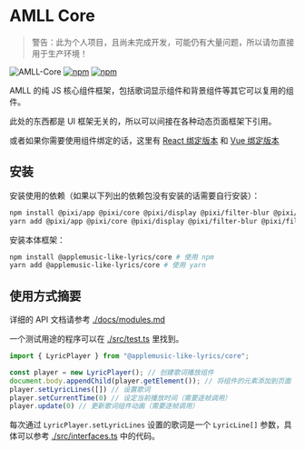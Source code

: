 # AMLL Core

> 警告：此为个人项目，且尚未完成开发，可能仍有大量问题，所以请勿直接用于生产环境！

![AMLL-Core](https://img.shields.io/badge/Core-%233178c6?label=Apple%20Music-like%20Lyrics&labelColor=%23FB5C74)
[![npm](https://img.shields.io/npm/dt/%40applemusic-like-lyrics/core)](https://www.npmjs.com/package/@applemusic-like-lyrics/core)
[![npm](https://img.shields.io/npm/v/%40applemusic-like-lyrics%2Fcore)](https://www.npmjs.com/package/@applemusic-like-lyrics/core)

AMLL 的纯 JS 核心组件框架，包括歌词显示组件和背景组件等其它可以复用的组件。

此处的东西都是 UI 框架无关的，所以可以间接在各种动态页面框架下引用。

或者如果你需要使用组件绑定的话，这里有 [React 绑定版本](../react/README.md) 和 [Vue 绑定版本](../vue/README.md)

## 安装

安装使用的依赖（如果以下列出的依赖包没有安装的话需要自行安装）：
```bash
npm install @pixi/app @pixi/core @pixi/display @pixi/filter-blur @pixi/filter-bulge-pinch @pixi/filter-color-matrix @pixi/sprite # 使用 npm
yarn add @pixi/app @pixi/core @pixi/display @pixi/filter-blur @pixi/filter-bulge-pinch @pixi/filter-color-matrix @pixi/sprite # 使用 yarn
```

安装本体框架：
```bash
npm install @applemusic-like-lyrics/core # 使用 npm
yarn add @applemusic-like-lyrics/core # 使用 yarn
```

## 使用方式摘要

详细的 API 文档请参考 [./docs/modules.md](./docs/modules.md)

一个测试用途的程序可以在 [./src/test.ts](./src/test.ts) 里找到。

```typescript
import { LyricPlayer } from "@applemusic-like-lyrics/core";

const player = new LyricPlayer(); // 创建歌词播放组件
document.body.appendChild(player.getElement()); // 将组件的元素添加到页面
player.setLyricLines([]) // 设置歌词
player.setCurrentTime(0) // 设定当前播放时间（需要逐帧调用）
player.update(0) // 更新歌词组件动画（需要逐帧调用）
```

每次通过 `LyricPlayer.setLyricLines` 设置的歌词是一个 `LyricLine[]` 参数，具体可以参考 [./src/interfaces.ts](./src/interfaces.ts) 中的代码。
